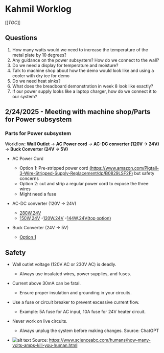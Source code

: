 # Kahmil Worklog

[[_TOC_]]

## Questions

1. How many watts would we need to increase the temperature of the metal plate by 10 degrees?
2. Any guidance on the power subsystem? How do we connect to the wall?
3. Do we need a display for temperature and moisture?
4. Talk to machine shop about how the demo would look like and using a cooler with dry ice for demo
5. Do we need heat sinks?
6. What does the breadboard demonstration in week 8 look like exactly?
7. If our power supply looks like a laptop charger, how do we connect it to our system?

## 2/24/2025 - Meeting with machine shop/Parts for Power subsystem


### Parts for Power subsystem

Workflow: **Wall Outlet** -> **AC Power cord** -> **AC-DC converter (120V -> 24V)** -> **Buck Converter (24V -> 5V)**

- AC Power Cord
  - Option 1: Pre-stripped power cord [(https://www.amazon.com/Pigtail-3-Wire-Stripped-Supply-Replacement/dp/B0829LSF2F)](https://www.amazon.com/Pigtail-3-Wire-Stripped-Supply-Replacement/dp/B0829LSF2F) but safety concerns
  - Option 2: cut and strip a regular power cord to expose the three wires
  - Might need a fuse

- AC-DC converter (120V -> 24V)
  - [280W,24V](https://www.sager.com/product/gst280a24-c6p-mean-well/5359901?utm_source=googlemerchant&utm_medium=click&utm_campaign=sager-brand&utm_source=microsoft-ads&utm_medium=cpc&campaign-name=SmartShopping-NEW&utm_agid=1319416408946534&utm_term=&creative=&device=c&placement=&msclkid=8bbfccc8aff917a70a6fab7421873c48&utm_content=Ad%20group%20%231)
  - [150W,24V](https://www.sager.com/product/lrs-150-24-mean-well/5396767?utm_source=microsoft-ads&campaign-name=Search-Sager&Power&utm_agid=1313918793376081&utm_term=product%20&creative=&device=c&placement=&msclkid=6cfe252aa0721c05c83a42962f210577&utm_medium=cpc&utm_campaign=Search%20-%20Sager%20%26%20Power&utm_content=Electronics%20-%20Dynamic)
  -[120W,24V](https://trcelectronics.com/products/mean-well-gst120a24-r7b?utm_term=&utm_campaign=Sales-Performance+Max-HIGH&utm_source=bing&utm_medium=ppc&hsa_acc=9805199880&hsa_cam=20129401809&hsa_grp=1271037090758778&hsa_ad=&hsa_src=o&hsa_tgt=pla-2331239529291898&hsa_kw=&hsa_mt=e&hsa_net=adwords&hsa_ver=3&msclkid=1578a6364dad1e7983c9c18add5d6922&utm_content=Asset%20Group%201)
  -[144W,24V(top option)](https://www.amazon.com/gp/product/B0CFFBMQ6W/ref=sw_img_1?smid=A3OX6A2904ZV12&psc=1)

- Buck Converter (24V -> 5V)
  - [Option 1](https://www.amazon.com/Zixtec-LM2596-Converter-Module-1-25V-30V/dp/B07VVXF7YX/ref=sr_1_1_sspa?adgrpid=1338106215344359&dib=eyJ2IjoiMSJ9.i-fEUZUMI6-HUhAvIrsL29-8sAiPbBM2NOrzWmpKicRhKOJc89Q7s3C-mw-o6bP7y2_23eSVDDGrgKpZWt6iobrW6keTpDD50gEzcF3R3xl7l38HGH0awaiHHapeLC2wDxFhbknTLNMsKTJc1v7_PSi4KXp2FUUme7whoLVaP_lAaJXZVsZGvoEvoWVIcxYH8_4DXOMEVbF4WBjGEyH1p3xQSGN-ILX0teGRgqRg8ts.Cmr4-DlNpWikNU6o2kz8kpZiJgpuy1QVTUvAXkESvr0&dib_tag=se&hvadid=83631853424737&hvbmt=be&hvdev=c&hvlocphy=95058&hvnetw=o&hvqmt=e&hvtargid=kwd-83631983725861%3Aloc-190&hydadcr=18918_13351314&keywords=lm2596%2Bdc%2Bdc%2Bbuck%2Bconverter&mcid=adfbc3c395583070af1c1c8c87dfef6f&msclkid=ab1bf28172511d781971953de778885b&qid=1740412209&sr=8-1-spons&sp_csd=d2lkZ2V0TmFtZT1zcF9hdGY&th=1)


## Safety

- Wall outlet voltage (120V AC or 230V AC) is deadly.
  - Always use insulated wires, power supplies, and fuses.
- Current above 30mA can be fatal.
  - Ensure proper insulation and grounding in your circuits.
- Use a fuse or circuit breaker to prevent excessive current flow.
  - Example: 5A fuse for AC input, 10A fuse for 24V heater circuit.
- Never work on live circuits.
  - Always unplug the system before making changes.
  Source: ChatGPT


- ![alt text](current-safety.png)
Source: https://www.scienceabc.com/humans/how-many-volts-amps-kill-you-human.html
